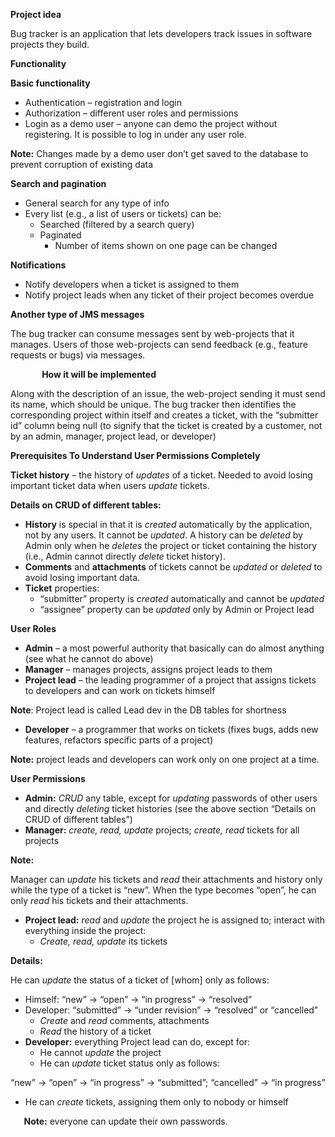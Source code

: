 ﻿**Project idea**

Bug tracker is an application that lets developers track issues in software projects they build.


**Functionality**

**Basic functionality**

- Authentication – registration and login
- Authorization – different user roles and permissions
- Login as a demo user – anyone can demo the project without registering. It is possible to log in under any user role.

**Note:** Changes made by a demo user don’t get saved to the database to prevent corruption of existing data

**Search and pagination**

- General search for any type of info
- Every list (e.g., a list of users or tickets) can be:
  - Searched (filtered by a search query)
  - Paginated
    - Number of items shown on one page can be changed

**Notifications**

- Notify developers when a ticket is assigned to them
- Notify project leads when any ticket of their project becomes overdue

**Another type of JMS messages**

The bug tracker can consume messages sent by web-projects that it manages. Users of those web-projects can send feedback (e.g., feature requests or bugs) via messages.

`		`**How it will be implemented**

Along with the description of an issue, the web-project sending it must send its name, which should be unique. The bug tracker then identifies the corresponding project within itself and creates a ticket, with the “submitter id” column being null (to signify that the ticket is created by a customer, not by an admin, manager, project lead, or developer)


**Prerequisites To Understand User Permissions Completely**

**Ticket history** – the history of *updates* of a ticket. Needed to avoid losing important ticket data when users *update* tickets.

**Details on CRUD of different tables:**

- **History** is special in that it is *created* automatically by the application, not by any users. It cannot be *updated*. A history can be *deleted* by Admin only when he *deletes* the project or ticket containing the history (i.e., Admin cannot directly *delete* ticket history).
- **Comments** and **attachments** of tickets cannot be *updated* or *deleted* to avoid losing important data.
- **Ticket** properties: 
  - “submitter” property is *created* automatically and cannot be *updated*
  - “assignee” property can be *updated* only by Admin or Project lead

**User Roles**

- **Admin** – a most powerful authority that basically can do almost anything (see what he cannot do above)
- **Manager** – manages projects, assigns project leads to them
- **Project lead** – the leading programmer of a project that assigns tickets to developers and can work on tickets himself

**Note**: Project lead is called Lead dev in the DB tables for shortness

- **Developer** – a programmer that works on tickets (fixes bugs, adds new features, refactors specific parts of a project)

**Note:** project leads and developers can work only on one project at a time.

**User Permissions**

- **Admin:** *CRUD* any table, except for *updating* passwords of other users and directly *deleting* ticket histories (see the above section “Details on CRUD of different tables”)
- **Manager:** *create, read, update* projects; *create, read* tickets for all projects

**Note:** 

Manager can *update* his tickets and *read* their attachments and history only while the type of a ticket is “new”. When the type becomes “open”, he can only *read* his tickets and their attachments.

- **Project lead:** *read* and *update* the project he is assigned to; interact with everything inside the project: 
  - *Create, read, update* its tickets

**Details:**

He can *update* the status of a ticket of [whom] only as follows:

- Himself: “new” -> “open” -> “in progress” -> “resolved”
- Developer: “submitted” -> “under revision” -> “resolved” or “cancelled”
  - *Create* and *read* comments, attachments
  - *Read* the history of a ticket
- **Developer:** everything Project lead can do, except for:
  - He cannot *update* the project
  - He can *update* ticket status only as follows:

“new” -> “open” -> “in progress” -> “submitted”; “cancelled” -> “in progress”

- He can *create* tickets, assigning them only to nobody or himself

`	`**Note:** everyone can update their own passwords.

